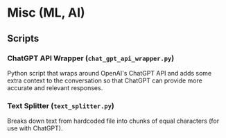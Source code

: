 # Misc (ML, AI)
## Scripts
### ChatGPT API Wrapper (`chat_gpt_api_wrapper.py`)

Python script that wraps around OpenAI's ChatGPT API and adds some extra context to the conversation so that ChatGPT can provide more accurate and relevant responses.

### Text Splitter (`text_splitter.py`)

Breaks down text from hardcoded file into chunks of equal characters (for use with ChatGPT).


